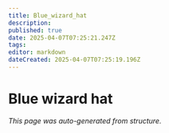 ```yaml
---
title: Blue_wizard_hat
description: 
published: true
date: 2025-04-07T07:25:21.247Z
tags: 
editor: markdown
dateCreated: 2025-04-07T07:25:19.196Z
---
```


# Blue wizard hat

*This page was auto-generated from structure.*